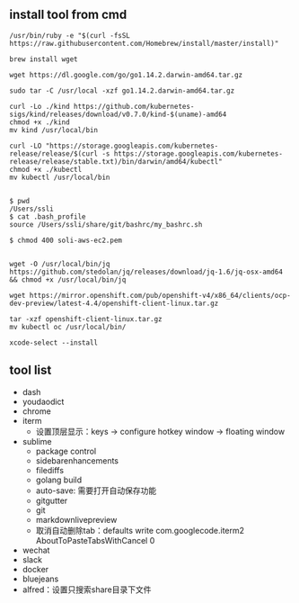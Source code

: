 ## install tool from cmd

```
/usr/bin/ruby -e "$(curl -fsSL https://raw.githubusercontent.com/Homebrew/install/master/install)"

brew install wget

wget https://dl.google.com/go/go1.14.2.darwin-amd64.tar.gz

sudo tar -C /usr/local -xzf go1.14.2.darwin-amd64.tar.gz

curl -Lo ./kind https://github.com/kubernetes-sigs/kind/releases/download/v0.7.0/kind-$(uname)-amd64
chmod +x ./kind
mv kind /usr/local/bin

curl -LO "https://storage.googleapis.com/kubernetes-release/release/$(curl -s https://storage.googleapis.com/kubernetes-release/release/stable.txt)/bin/darwin/amd64/kubectl"
chmod +x ./kubectl
mv kubectl /usr/local/bin


$ pwd
/Users/ssli
$ cat .bash_profile
source /Users/ssli/share/git/bashrc/my_bashrc.sh

$ chmod 400 soli-aws-ec2.pem


wget -O /usr/local/bin/jq https://github.com/stedolan/jq/releases/download/jq-1.6/jq-osx-amd64 && chmod +x /usr/local/bin/jq

wget https://mirror.openshift.com/pub/openshift-v4/x86_64/clients/ocp-dev-preview/latest-4.4/openshift-client-linux.tar.gz

tar -xzf openshift-client-linux.tar.gz
mv kubectl oc /usr/local/bin/

xcode-select --install
```

## tool list

- dash
- youdaodict
- chrome
- iterm
	- 设置顶层显示：keys -> configure hotkey window -> floating window
- sublime
	- package control
	- sidebarenhancements
	- filediffs
	- golang build
	- auto-save: 需要打开自动保存功能
	- gitgutter
	- git
	- markdownlivepreview
	- 取消自动删除tab：defaults write com.googlecode.iterm2 AboutToPasteTabsWithCancel 0
- wechat
- slack
- docker
- bluejeans
- alfred：设置只搜索share目录下文件
